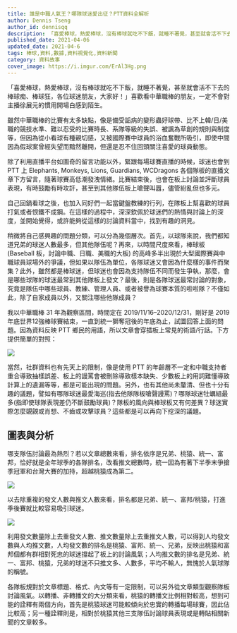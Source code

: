 ```yaml
---
title: 誰是中職人氣王？哪隊球迷愛出征？PTT資料全解析
author: Dennis Tseng
author_id: dennisqq
description: 「喜愛棒球，熱愛棒球，沒有棒球就吃不下飯，就睡不著覺，甚至就會活不下去的棒球痴、棒球狂，各位球迷朋友，大家好！」喜歡看中華職棒的朋友，一定不會對主播徐展元的慣用開場白感到陌生。
published_date: 2021-04-06
updated_date: 2021-04-6
tags: 棒球,資料,數據,資料視覺化,資料新聞
category: 資料故事
cover_image: https://i.imgur.com/ErAl3Hg.png
---
```


<script>
  import Img from '$lib/article/Img.svelte'
</script>

「喜愛棒球，熱愛棒球，沒有棒球就吃不下飯，就睡不著覺，甚至就會活不下去的棒球痴、棒球狂，各位球迷朋友，大家好！」喜歡看中華職棒的朋友，一定不會對主播徐展元的慣用開場白感到陌生。

雖然中華職棒的比賽有太多缺點，像是備受詬病的變形蟲好球帶、比不上韓/日/美職的競技水準、難以忍受的比賽時長、系隊等級的失誤、被諷為草創的規則與制度等，但因為從小看球有種親切感，又被國際賽中球員的浴血奮戰所吸引，即使中間因為假球案曾經失望而黯然離開，但還是忍不住回頭關注喜愛的球員動態。

除了利用直播平台如圖奇的留言功能以外，緊跟每場球賽直播的時候，球迷也會到 PTT 上 Elephants, Monkeys, Lions, Guardians, WCDragons 各個隊板的直播文章下方留言，隨著球賽高低潮發洩情緒。比賽結束後，也會在板上討論並評斷球員表現，有時鼓勵有時攻訐，甚至到其他隊伍板上嗆聲叫囂，儘管紛亂但也多元。

自己回鍋看球之後，也加入同好們一起當鍵盤教練的行列，在隊板上幫喜歡的球員打氣或者恨鐵不成鋼。在這樣的過程中，深深欽佩於球迷們的熱情與討論上的深度，並開始覺得，或許能夠從這樣的討論資料當中，找到有趣的洞見。

稍微將自己感興趣的問題分類，可以分為幾個層次。首先，以球隊來說，我們都知道兄弟的球迷人數最多，但其他隊伍呢？再來，以時間尺度來看，棒球板(Baseball 板，討論中職、日職、美職的大板) 的高峰多半出現於大型國際賽與中職球員球場外的爭議，但如果以隊伍為單位，各隊球迷又會因為什麼樣的事件而聚集？此外，雖然都是棒球迷，但球迷也會因為支持隊伍不同而發生爭執，那麼，會是哪些球隊的球迷最常到其他隊板上發文？最後，則是各隊球迷最常討論的對象，究竟是隊伍中哪些球員、教練、管理人員、或者被譽為球賽本質的啦啦隊？不僅如此，除了自家成員以外，又關注哪些他隊成員？

我以中華職棒 31 年為觀察區間，時間定在 2019/11/16–2020/12/31，剛好是 2019 年底世界12強棒球賽結束，一直到統一獅奪冠後的年底為止，試圖回答上面的問題。因為資料反映 PTT 鄉民的用語，所以文章會穿插板上常見的術語/行話。下方提供簡單的對照：

<Img src="https://i.imgur.com/uJ4HJJB.png" note="隊伍、俗名、顏色對照表"/>

當然，社群資料也有先天上的限制，像是使用 PTT 的年齡層不一定和中職支持者重合導致抽樣誤差、板上的謾罵會被刪除導致樣本缺失、少數板上的用詞難懂導致計算上的遺漏等等，都是可能出現的問題。另外，也有其他尚未釐清、但也十分有趣的議題，譬如有哪隊球迷最愛海巡(指去他隊隊板嗆聲謾罵)？哪隊球迷牡蠣組最多(指即使球隊表現差仍不斷鼓勵球員)？隊板的風向與棒球板又有何差異？球迷實際怎麼覬覦或肖想、不齒或攻擊球員？這些都是可以再向下挖深的議題。

## 圖表與分析

哪支隊伍討論最為熱烈？若以文章總數來看，排名依序是兄弟、桃猿、統一、富邦，恰好就是全年球季的各隊排名，改看推文總數時，統一因為有著下半季末爭搶季冠軍和台灣大賽的加持，超越桃猿成為第二。

<Img src="https://i.imgur.com/yM4CKEu.png"/>

以去除重複的發文人數與推文人數來看，排名都是兄弟、統一、富邦/桃猿，打進季後賽就比較容易吸引球迷。

<Img src="https://i.imgur.com/ErAl3Hg.png"/>

利用發文數量除上去重發文人數、推文數量除上去重推文人數，可以得到人均發文數與人均推文數，人均發文數的排名是桃猿、富邦、統一、兄弟，反映出桃猿和富邦個都有群相對死忠的球迷撐起了板上的討論風氣；人均推文數的排名是兄弟、統一、富邦、桃猿，兄弟的球迷不只推文多、人數多，平均不輸人，無愧於人氣球隊的稱號。

各隊板規對於文章標題、格式、內文等有一定限制，可以另外從文章類型觀察隊板討論風氣。以轉播、非轉播文的大分類來看，桃猿的轉播文比例相對較高，想到可能的詮釋有兩個方向，首先是桃猿球迷可能較傾向於忠實的轉播每場球賽，因此佔比較高；另一種詮釋則是，相對於桃猿其他三支隊伍討論球員表現或是轉貼相關新聞的文章較多。